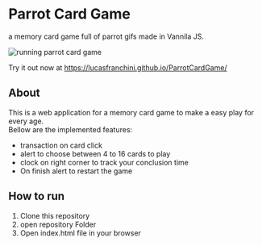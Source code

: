 # Parrot Card Game

a memory card game full of parrot gifs made in Vannila JS.

<img src="./assets/parrotfull.gif" alt="running parrot card game" />

Try it out now at https://lucasfranchini.github.io/ParrotCardGame/

## About
This is a web application for a memory card game to make a easy play for every age.\
Bellow are the implemented features:
 - transaction on card click
 - alert to choose between 4 to 16 cards to play
 - clock on right corner to track your conclusion time
 - On finish alert to restart the game
## How to run

1. Clone this repository
2. open repository Folder
3. Open index.html file in your browser